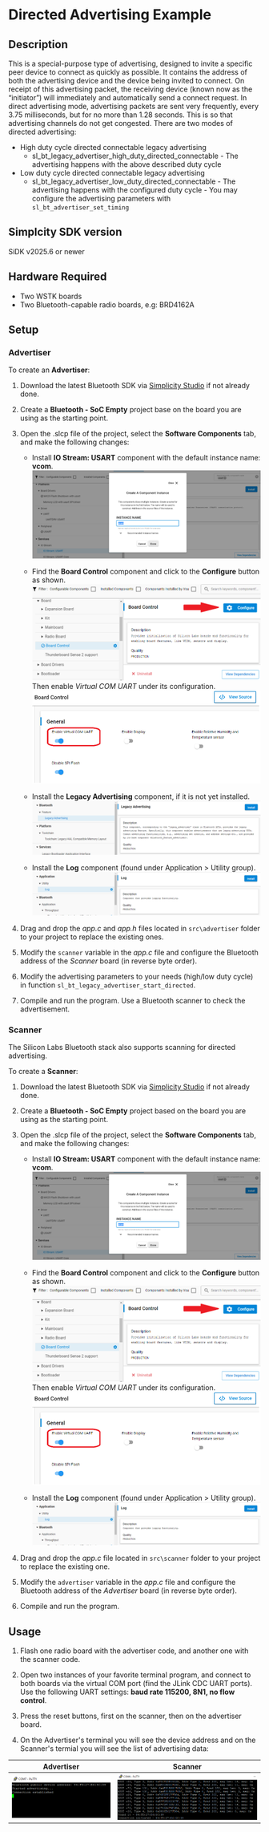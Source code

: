 
# Directed Advertising Example

## Description

This is a special-purpose type of advertising, designed to invite a specific peer device to connect as quickly as possible. It contains the address of both the advertising device and the device being invited to connect. On receipt of this advertising packet, the receiving device (known now as the “initiator”) will immediately and automatically send a connect request. In direct advertising mode, advertising packets are sent very frequently, every 3.75 milliseconds, but for no more than 1.28 seconds. This is so that advertising channels do not get congested. There are two modes of directed advertising:
- High duty cycle directed connectable legacy advertising
  - sl_bt_legacy_advertiser_high_duty_directed_connectable - The advertising happens with the above described duty cycle
- Low duty cycle directed connectable legacy advertising
  - sl_bt_legacy_advertiser_low_duty_directed_connectable - The advertising happens with the configured duty cycle - You may configure the advertising parameters with `sl_bt_advertiser_set_timing`

## Simplcity SDK version

SiDK v2025.6 or newer

## Hardware Required

- Two WSTK boards
- Two Bluetooth-capable radio boards, e.g: BRD4162A

## Setup

### Advertiser

To create an **Advertiser**:

1. Download the latest Bluetooth SDK via [Simplicity Studio](https://www.silabs.com/products/development-tools/software/simplicity-studio) if not already done.
2. Create a **Bluetooth - SoC Empty** project base on the board you are using as the starting point.
3. Open the .slcp file of the project, select the **Software Components** tab, and make the following changes:

   - Install **IO Stream: USART** component with the default instance name: **vcom**.
    ![install usart](images/install_usart.png)

   - Find the **Board Control** component and click to the **Configure** button as shown.
    ![board control configure](images/board_control_configure.png)  
    Then enable *Virtual COM UART* under its configuration.
    ![board control configure](images/enable_vir_com.png)
 
   - Install the **Legacy Advertising** component, if it is not yet installed.
   ![demo](images/legacy.png)

   - Install the **Log** component (found under Application > Utility group).
   ![log](images/log.png)

4. Drag and drop the *app.c* and *app.h* files located in `src\advertiser` folder to your project to replace the existing ones.
5. Modify the `scanner` variable in the *app.c* file and configure the Bluetooth address of the *Scanner* board (in reverse byte order).
6. Modify the advertising parameters to your needs (high/low duty cycle) in function `sl_bt_legacy_advertiser_start_directed`.
7. Compile and run the program. Use a Bluetooth scanner to check the advertisement.

### Scanner

The Silicon Labs Bluetooth stack also supports scanning for directed advertising.

To create a **Scanner**:

1. Download the latest Bluetooth SDK via [Simplicity Studio](https://www.silabs.com/products/development-tools/software/simplicity-studio) if not already done.
2. Create a **Bluetooth - SoC Empty** project based on the board you are using as the starting point.
3. Open the .slcp file of the project, select the **Software Components** tab, and make the following changes:

   - Install **IO Stream: USART** component with the default instance name: **vcom**.
    ![install usart](images/install_usart.png)

   - Find the **Board Control** component and click to the **Configure** button as shown.
    ![board control configure](images/board_control_configure.png)  
    Then enable *Virtual COM UART* under its configuration.
    ![board control configure](images/enable_vir_com.png)

   - Install the **Log** component (found under Application > Utility group).
   ![log](images/log.png)

4. Drag and drop the *app.c* file located in `src\scanner` folder to your project to replace the existing one.
5. Modify the `advertiser` variable in the *app.c* file and configure the Bluetooth address of the *Advertiser* board (in reverse byte order).
6. Compile and run the program.

## Usage

1. Flash one radio board with the advertiser code, and another one with the scanner code.

2. Open two instances of your favorite terminal program, and connect to both boards via the virtual COM port (find the JLink CDC UART ports). Use the following UART settings: **baud rate 115200, 8N1, no flow control**.

3. Press the reset buttons, first on the scanner, then on the advertiser board.

4. On the Advertiser's terminal you will see the device address and on the Scanner's termial you will see the list of advertising data:

|Advertiser|Scanner|
|:----------:|:-------:|
|![advertiser tera](images/advertiser_terminal.png)|![scanner tera](images/scanner_terminal.png)|
